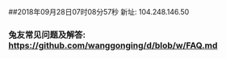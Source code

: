 ##2018年09月28日07时08分57秒 新址: 104.248.146.50
### 兔友常见问题及解答: https://github.com/wanggonging/d/blob/w/FAQ.md
